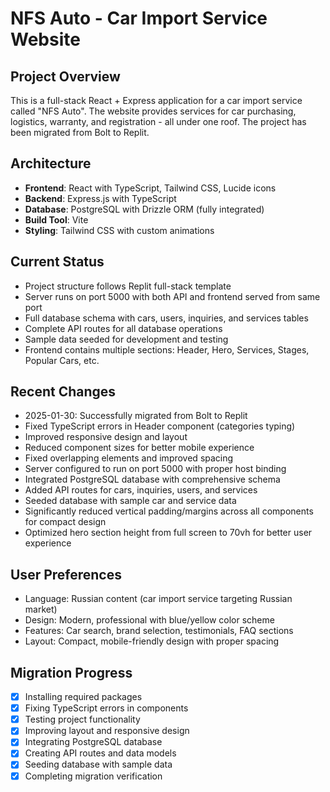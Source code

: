 # NFS Auto - Car Import Service Website

## Project Overview
This is a full-stack React + Express application for a car import service called "NFS Auto". The website provides services for car purchasing, logistics, warranty, and registration - all under one roof. The project has been migrated from Bolt to Replit.

## Architecture
- **Frontend**: React with TypeScript, Tailwind CSS, Lucide icons
- **Backend**: Express.js with TypeScript
- **Database**: PostgreSQL with Drizzle ORM (fully integrated)
- **Build Tool**: Vite
- **Styling**: Tailwind CSS with custom animations

## Current Status
- Project structure follows Replit full-stack template
- Server runs on port 5000 with both API and frontend served from same port
- Full database schema with cars, users, inquiries, and services tables
- Complete API routes for all database operations
- Sample data seeded for development and testing
- Frontend contains multiple sections: Header, Hero, Services, Stages, Popular Cars, etc.

## Recent Changes
- 2025-01-30: Successfully migrated from Bolt to Replit
- Fixed TypeScript errors in Header component (categories typing)
- Improved responsive design and layout
- Reduced component sizes for better mobile experience
- Fixed overlapping elements and improved spacing
- Server configured to run on port 5000 with proper host binding
- Integrated PostgreSQL database with comprehensive schema
- Added API routes for cars, inquiries, users, and services
- Seeded database with sample car and service data
- Significantly reduced vertical padding/margins across all components for compact design
- Optimized hero section height from full screen to 70vh for better user experience

## User Preferences
- Language: Russian content (car import service targeting Russian market)
- Design: Modern, professional with blue/yellow color scheme
- Features: Car search, brand selection, testimonials, FAQ sections
- Layout: Compact, mobile-friendly design with proper spacing

## Migration Progress
- [x] Installing required packages
- [x] Fixing TypeScript errors in components
- [x] Testing project functionality
- [x] Improving layout and responsive design
- [x] Integrating PostgreSQL database
- [x] Creating API routes and data models
- [x] Seeding database with sample data
- [x] Completing migration verification